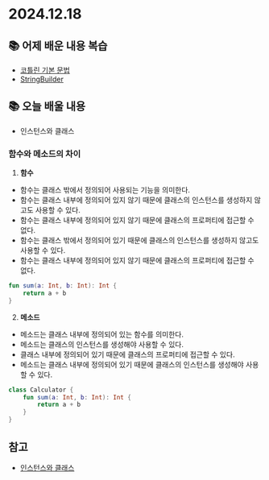 # 2024.12.18

## 📚 어제 배운 내용 복습
- [코틀린 기본 문법](kotlinlang.org/docs/reference/basic-syntax.html)
- [StringBuilder](https://onlyfor-me-blog.tistory.com/317)


## 📚 오늘 배울 내용
- 인스턴스와 클래스

### 함수와 메소드의 차이
1. **함수**
- 함수는 클래스 밖에서 정의되어 사용되는 기능을 의미한다.
- 함수는 클래스 내부에 정의되어 있지 않기 때문에 클래스의 인스턴스를 생성하지 않고도 사용할 수 있다.
- 함수는 클래스 내부에 정의되어 있지 않기 때문에 클래스의 프로퍼티에 접근할 수 없다.
- 함수는 클래스 밖에서 정의되어 있기 때문에 클래스의 인스턴스를 생성하지 않고도 사용할 수 있다.
- 함수는 클래스 내부에 정의되어 있지 않기 때문에 클래스의 프로퍼티에 접근할 수 없다.

```kotlin   
fun sum(a: Int, b: Int): Int {
    return a + b
}
```
2. **메소드**
- 메소드는 클래스 내부에 정의되어 있는 함수를 의미한다.
- 메소드는 클래스의 인스턴스를 생성해야 사용할 수 있다.
- 클래스 내부에 정의되어 있기 때문에 클래스의 프로퍼티에 접근할 수 있다.
- 메소드는 클래스 내부에 정의되어 있기 때문에 클래스의 인스턴스를 생성해야 사용할 수 있다.

```kotlin
class Calculator {
    fun sum(a: Int, b: Int): Int {
        return a + b
    }
}
```


## 참고
- [인스턴스와 클래스](https://docs.google.com/presentation/d/1n-Sm3k5GDLCwBy4S-JZKo0oqFbBOfTmrT8TG39a2Wa8/edit#slide=id.g2d1ebb76cc6_0_166)